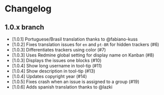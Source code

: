 # Changelog

## 1.0.x branch

* [1.0.1] Portuguese/Brasil translation thanks to @fabiano-kuss
* [1.0.2] Fixes translation issues for `en` and `pt-BR` for hidden trackers (#6)
* [1.0.3] Differentiates trackers using color (#7)
* [1.0.3] Uses Redmine global setting for display name on Kanban (#8)
* [1.0.3] Displays the issues one blocks (#10)
* [1.0.4] Show long username in tool-tip (#11)
* [1.0.4] Show description in tool-tip (#13)
* [1.0.4] Updates copyright year (#14)
* [1.0.5] Fixes crash when an issue is assigned to a group (#19)
* [1.0.6] Adds spanish translation thanks to @lazki

